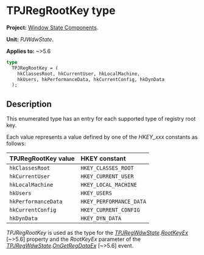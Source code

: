 # TPJRegRootKey type

**Project:** [Window State Components](../API.md).

**Unit:** _PJWdwState_.

**Applies to:** ~>5.6

```pascal
type
  TPJRegRootKey = (
    hkClassesRoot, hkCurrentUser, hkLocalMachine,
    hkUsers, hkPerformanceData, hkCurrentConfig, hkDynData
  );
```

## Description

This enumerated type has an entry for each supported type of registry root key.

Each value represents a value defined by one of the _HKEY\_xxx_ constants as follows:

| TPJRegRootKey value | HKEY constant |
|:--------------------|:--------------|
| `hkClassesRoot` | `HKEY_CLASSES_ROOT` |
| `hkCurrentUser` | `HKEY_CURRENT_USER` |
| `hkLocalMachine` | `HKEY_LOCAL_MACHINE` |
| `hkUsers` | `HKEY_USERS` |
| `hkPerformanceData` | `HKEY_PERFORMANCE_DATA` |
| `hkCurrentConfig` | `HKEY_CURRENT_CONFIG` |
| `hkDynData` | `HKEY_DYN_DATA` |

_TPJRegRootKey_ is used as the type for the _[TPJRegWdwState](./TPJRegWdwState.md).[RootKeyEx](./TPJRegWdwState-RootKeyEx.md)_ [~>5.6] property and the _RootKeyEx_ parameter of the _[TPJRegWdwState](./TPJRegWdwState.md).[OnGetRegDataEx](./TPJRegWdwState-OnGetRegDataEx.md)_ [~>5.6] event.
